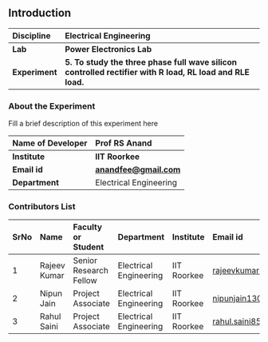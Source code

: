 ## Introduction


<b>Discipline | <b>Electrical Engineering
:--|:--|
<b> Lab | <b> Power Electronics Lab
<b> Experiment|     <b>5. To study the three phase full wave silicon controlled rectifier with R load, RL load and RLE load.

### About the Experiment 

Fill a brief description of this experiment here

<b>Name of Developer | <b> Prof RS Anand 
:--|:--|
<b> Institute | <b>  IIT Roorkee
<b> Email id|     <b>  anandfee@gmail.com	
<b> Department |  Electrical Engineering

### Contributors List

SrNo | Name | Faculty or Student | Department| Institute | Email id
:--|:--|:--|:--|:--|:--|
1 | Rajeev Kumar | Senior Research Fellow | Electrical Engineering | IIT Roorkee | rajeevkumar.rke@gmail.com
2 | Nipun Jain | Project Associate | Electrical Engineering | IIT Roorkee | nipunjain1305@gmail.com
3 | Rahul Saini | Project Associate | Electrical Engineering | IIT Roorkee | rahul.saini8599@gmail.com


